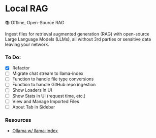 # Local RAG

📚 Offline, Open-Source RAG

Ingest files for retrieval augmented generation (RAG) with open-source Large Language Models (LLMs), all without 3rd parties or sensitive data leaving your network.

### To Do:
- [x] Refactor
- [ ] Migrate chat stream to llama-index
- [ ] Function to handle file type conversions
- [ ] Function to handle GitHub repo ingestion
- [ ] Show Loaders in UI
- [ ] Show Stats in UI (request time, etc.)
- [ ] View and Manage Imported Files
- [ ] About Tab in Sidebar

### Resources
- [Ollama w/ llama-index](https://docs.llamaindex.ai/en/stable/examples/llm/ollama.html)